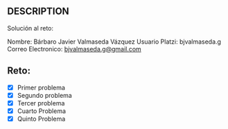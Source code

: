 ## DESCRIPTION

Solución al reto:

Nombre: Bárbaro Javier Valmaseda Vázquez
Usuario Platzi: bjvalmaseda.g
Correo Electronico: bjvalmaseda.g@gmail.com

## Reto:

- [x] Primer problema
- [x] Segundo problema
- [x] Tercer problema
- [x] Cuarto Problema
- [x] Quinto Problema
